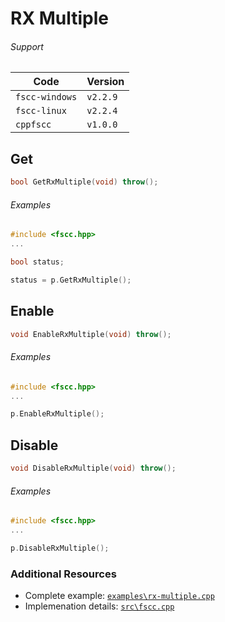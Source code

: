 # RX Multiple

###### Support
| Code           | Version
| -------------- | --------
| `fscc-windows` | `v2.2.9` 
| `fscc-linux`   | `v2.2.4` 
| `cppfscc`      | `v1.0.0`


## Get
```c++
bool GetRxMultiple(void) throw();
```

###### Examples
```c++
#include <fscc.hpp>
...

bool status;

status = p.GetRxMultiple();
```


## Enable
```c++
void EnableRxMultiple(void) throw();
```

###### Examples
```c++
#include <fscc.hpp>
...

p.EnableRxMultiple();
```


## Disable
```c++
void DisableRxMultiple(void) throw();
```

###### Examples
```c++
#include <fscc.hpp>
...

p.DisableRxMultiple();
```


### Additional Resources
- Complete example: [`examples\rx-multiple.cpp`](https://github.com/commtech/cppfscc/blob/master/examples/rx-multiple.cpp)
- Implemenation details: [`src\fscc.cpp`](https://github.com/commtech/cppfscc/blob/master/src/fscc.cpp)
